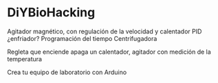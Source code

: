 # DiYBioHacking

Agitador magnético, con regulación de la velocidad y calentador PID ¿enfriador?
Programación del tiempo
Centrifugadora

Regleta que enciende apaga un calentador, agitador con medición de la temperatura

Crea tu equipo de laboratorio con Arduino
